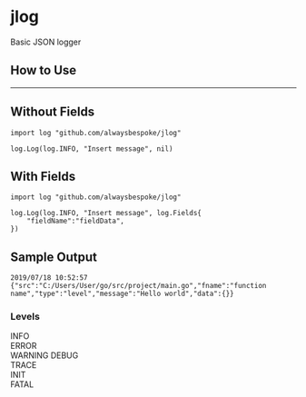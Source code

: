 # jlog
Basic JSON logger

## How to Use
---

## Without Fields

```golang
import log "github.com/alwaysbespoke/jlog"

log.Log(log.INFO, "Insert message", nil)
```

## With Fields

```golang
import log "github.com/alwaysbespoke/jlog"

log.Log(log.INFO, "Insert message", log.Fields{
    "fieldName":"fieldData",
})
```

## Sample Output

```golang
2019/07/18 10:52:57 {"src":"C:/Users/User/go/src/project/main.go","fname":"function name","type":"level","message":"Hello world","data":{}}
```


### Levels
INFO    
ERROR   
WARNING 
DEBUG  
TRACE  
INIT   
FATAL  